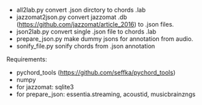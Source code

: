    * all2lab.py	convert .json dirctory to chords .lab
   * jazzomat2json.py	convert jazzomat .db (https://github.com/jazzomat/article_2016) to .json files.
   * json2lab.py	convert single .json file to chords .lab
   * prepare_json.py	make dummy jsons for annotation from audio.
   * sonify_file.py sonify chords from .json annotation
   
   Requirements:
   
   * pychord_tools (https://github.com/seffka/pychord_tools)
   * numpy
   * for jazzomat: sqlite3
   * for prepare_json: essentia.streaming, acoustid, musicbrainzngs 
